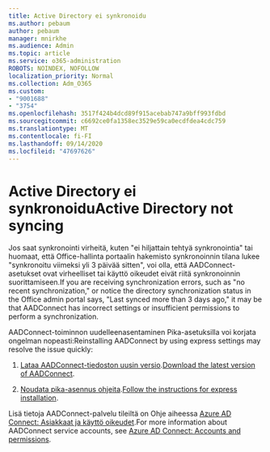 ```yaml
---
title: Active Directory ei synkronoidu
ms.author: pebaum
author: pebaum
manager: mnirkhe
ms.audience: Admin
ms.topic: article
ms.service: o365-administration
ROBOTS: NOINDEX, NOFOLLOW
localization_priority: Normal
ms.collection: Adm_O365
ms.custom:
- "9001688"
- "3754"
ms.openlocfilehash: 3517f424b4dcd89f915acebab747a9bff993fdbd
ms.sourcegitcommit: c6692ce0fa1358ec3529e59ca0ecdfdea4cdc759
ms.translationtype: MT
ms.contentlocale: fi-FI
ms.lasthandoff: 09/14/2020
ms.locfileid: "47697626"
---
```

# <a name="active-directory-not-syncing"></a><span data-ttu-id="76152-102">Active Directory ei synkronoidu</span><span class="sxs-lookup"><span data-stu-id="76152-102">Active Directory not syncing</span></span>

<span data-ttu-id="76152-103">Jos saat synkronointi virheitä, kuten "ei hiljattain tehtyä synkronointia" tai huomaat, että Office-hallinta portaalin hakemisto synkronoinnin tilana lukee "synkronoitu viimeksi yli 3 päivää sitten", voi olla, että AADConnect-asetukset ovat virheelliset tai käyttö oikeudet eivät riitä synkronoinnin suorittamiseen.</span><span class="sxs-lookup"><span data-stu-id="76152-103">If you are receiving synchronization errors, such as "no recent synchronization," or notice the directory synchronization status in the Office admin portal says, "Last synced more than 3 days ago," it may be that AADConnect has incorrect settings or insufficient permissions to perform a synchronization.</span></span>  

<span data-ttu-id="76152-104">AADConnect-toiminnon uudelleenasentaminen Pika-asetuksilla voi korjata ongelman nopeasti:</span><span class="sxs-lookup"><span data-stu-id="76152-104">Reinstalling AADConnect by using express settings may resolve the issue quickly:</span></span>

1. <span data-ttu-id="76152-105">[Lataa AADConnect-tiedoston uusin versio](https://go.microsoft.com/fwlink/?LinkId=615771).</span><span class="sxs-lookup"><span data-stu-id="76152-105">[Download the latest version of AADConnect](https://go.microsoft.com/fwlink/?LinkId=615771).</span></span>

2. <span data-ttu-id="76152-106">[Noudata pika-asennus ohjeita](https://docs.microsoft.com/azure/active-directory/hybrid/how-to-connect-install-express).</span><span class="sxs-lookup"><span data-stu-id="76152-106">[Follow the instructions for express installation](https://docs.microsoft.com/azure/active-directory/hybrid/how-to-connect-install-express).</span></span>

<span data-ttu-id="76152-107">Lisä tietoja AADConnect-palvelu tileiltä on Ohje aiheessa [Azure AD Connect: Asiakkaat ja käyttö oikeudet](https://docs.microsoft.com/azure/active-directory/hybrid/reference-connect-accounts-permissions).</span><span class="sxs-lookup"><span data-stu-id="76152-107">For more information about AADConnect service accounts, see [Azure AD Connect: Accounts and permissions](https://docs.microsoft.com/azure/active-directory/hybrid/reference-connect-accounts-permissions).</span></span>
